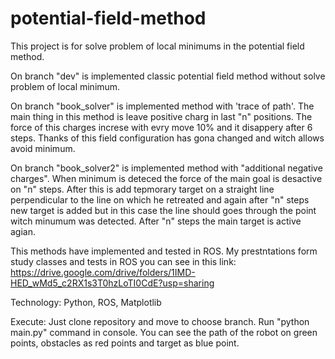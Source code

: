 # potential-field-method
This project is for solve problem of local minimums in  the potential field method. 

On branch "dev" is implemented classic potential field method without solve problem of local minimum.

On  branch "book_solver"  is implemented method with 'trace of path'. The main thing in this method is leave positive charg in last "n" positions. 
The force of this  charges increse with evry move 10%  and it disappery after 6 steps. Thanks of this 
field configuration has gona changed and witch allows avoid minimum.


On branch "book_solver2" is implemented method with "additional negative charges". When minimum is deteced the force of the main goal is desactive on "n" steps. 
After this is  add tepmorary target on a straight line perpendicular to the line on which he retreated and again after "n" steps new target is added but in this case the line
should goes through the point witch minumum was detected. After "n" steps the main target is active agian.

This methods have implemented and tested in ROS. My prestntations form study classes and tests in ROS you can see in this link: https://drive.google.com/drive/folders/1IMD-HED_wMd5_c2RX1s3T0hzLoTI0CdE?usp=sharing

Technology:
Python, ROS, Matplotlib


Execute:
Just clone repository and move to choose branch. Run "python main.py" command in console.
You can see the path of the robot on green points, obstacles as red points and target as blue point.



